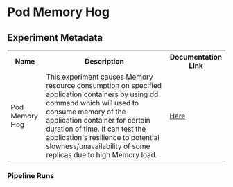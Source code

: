 # Pod Memory Hog

## Experiment Metadata

<table>
<tr>
<th> Name </th>
<th> Description </th>
<th> Documentation Link </th>
</tr>
<tr>
 <td> Pod Memory Hog </td>
 <td> This experiment causes Memory resource consumption on specified application containers by using dd command which will used to consume memory of the application container for certain duration of time. It can test the application's resilience to potential slowness/unavailability of some replicas due to high Memory load.</td>
 <td>  <a href="https://docs.litmuschaos.io/docs/pod-memory-hog/"> Here </a> </td>
 </tr>
 </table>

 ### Pipeline Runs

